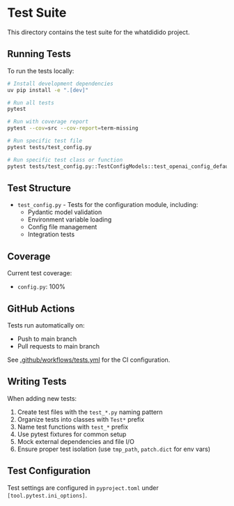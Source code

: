 # Test Suite

This directory contains the test suite for the whatdidido project.

## Running Tests

To run the tests locally:

```bash
# Install development dependencies
uv pip install -e ".[dev]"

# Run all tests
pytest

# Run with coverage report
pytest --cov=src --cov-report=term-missing

# Run specific test file
pytest tests/test_config.py

# Run specific test class or function
pytest tests/test_config.py::TestConfigModels::test_openai_config_defaults
```

## Test Structure

- `test_config.py` - Tests for the configuration module, including:
  - Pydantic model validation
  - Environment variable loading
  - Config file management
  - Integration tests

## Coverage

Current test coverage:

- `config.py`: 100%

## GitHub Actions

Tests run automatically on:

- Push to main branch
- Pull requests to main branch

See [.github/workflows/tests.yml](../.github/workflows/tests.yml) for the CI configuration.

## Writing Tests

When adding new tests:

1. Create test files with the `test_*.py` naming pattern
2. Organize tests into classes with `Test*` prefix
3. Name test functions with `test_*` prefix
4. Use pytest fixtures for common setup
5. Mock external dependencies and file I/O
6. Ensure proper test isolation (use `tmp_path`, `patch.dict` for env vars)

## Test Configuration

Test settings are configured in `pyproject.toml` under `[tool.pytest.ini_options]`.
